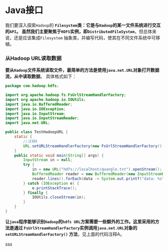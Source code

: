 Java接口
===============================================================================
我们要深入探索`Hadoop`的 **`Filesystem`类：它是与`Hadoop`的某一文件系统进行交互的`API`。
虽然我们主要聚焦于`HDFS`实例，即`DistributedFileSystem`**，但总体来说，还是应该集成`Filesystem`
抽象类，并编写代码，使其在不同文件系统中可移植。

### 从Hadoop URL读取数据
**要从`Hadoop`文件系统读取文件，最简单的方法是使用`java.net.URL`对象打开数据流，从中读取数据**。
具体格式如下：
```java
package com.hadoop.hdfs;

import org.apache.hadoop.fs.FsUrlStreamHandlerFactory;
import org.apache.hadoop.io.IOUtils;
import java.io.BufferedReader;
import java.io.IOException;
import java.io.InputStream;
import java.io.InputStreamReader;
import java.net.URL;

public class TestHadoopURL {
    static {
        //注释A 
        URL.setURLStreamHandlerFactory(new FsUrlStreamHandlerFactory());
    }
    public static void main(String[] args) {
        InputStream in = null;
        try {
            in = new URL("hdfs://localhost/quangle.txt").openStream();
            BufferedReader reader = new BufferedReader(new InputStreamReader(in));
            reader.lines().forEach(data -> System.out.printf("data: %s\n", data));
        } catch (IOException e) {
            e.printStackTrace();
        } finally {
            IOUtils.closeStream(in);
        }
    }
}
```
**让`java`程序能够识别`Hadoop`的`hdfs URL`方案需要一些额外的工作。这里采用的方法是通过
`FsUrlStreamHandlerFactory`实例调用`java.net.URL`对象的`setURLStreamHandlerFactory()`
方法**，见上面的代码注释A。
















































sss
